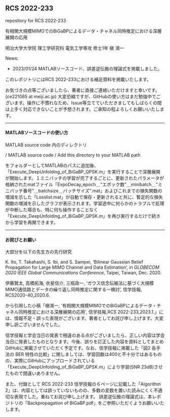 ## RCS 2022-233

repository for RCS 2022-233

有相関大規模MIMOでのBiGaBPによるデータ・チャネル同時推定における深層展開の応用

明治大学大学院 理工学研究科 電気工学専攻 修士1年   槇 鴻一

News:

- 2023/01/24 MATLABソースコード、誤差逆伝搬の理論式を掲載しました。

このレポジトリにはRCS 2022-233における補足資料を掲載いたします。

お気づきの点等ございましたら、著者に直接ご連絡いただけますと幸いです。(ce221065 at meiji.ac.jp)
大変恐縮ですが、GitHubの使い方はまだ勉強中でございます。操作に不慣れなため、Issue等立てていただきましてもしばらくの間は上手く対応できないことが予想されます。ご承知の程よろしくお願いいたします。

------

#### MATLABソースコードの使い方

MATLAB source code 内のディレクトリ

 / MATLAB source code / Add this directory to your MATLAB path

をフォルダーとしてMATLABのパスに追加後、「Execute_DeepUnfolding_of_BiGaBP_QPSK.m」を実行することで深層展開が開始します。１ミニバッチの学習が完了するごとに、更新されたパラメータが格納されたmatファイル「ExpoDecay_epoch＿"エポック数"＿minibatch＿"ミニバッチ番号"＿batchsize＿バッチサイズ".mat」およびこれまでの損失関数の増減を示した「Losslist.mat」が自動で保存・更新されると共に、暫定的な損失関数の増減を示したグラフが表示されます。学習途中に何らかのトラブルで処理が中断した場合も、特に何も操作することなく「Execute_DeepUnfolding_of_BiGaBP_QPSK.m」を再び実行するだけで続きから学習を再開できます。

------

#### お詫びとお願い

大部分を以下の先生方の先行研究

K. Ito, T. Takahashi, S. Ibi, and S. Sampei, ‘Bilinear Gaussian Belief Propagation for Large MIMO Channel and Data Estimation’, in *GLOBECOM 2020  IEEE Global Communications Conference*, Taipei, Taiwan, Dec. 2020.

伊藤賢太, 高橋拓海, 衣斐信介,  三瓶政一, ‘ガウス信念伝搬法に基づく大規模MIMO通信路とデータの繰り返し同時推定に関する一検討’, 信学技報, RCS2020-40,2020.6.

から引用した小稿「槇鴻一, '有相関大規模MIMOでのBiGaBPによるデータ・チャネル同時推定における深層展開の応用', 信学技報,RCS 2022-233,2023.1.」には、情報不足・誤った表現がございます。著者としてお詫び申し上げます。大変申し訳ございませんでした。

信学技報と学会当日の発表で相違のある点がございましたら、正しい内容は学会当日に発表したものとなります。今後、誤りを訂正した内容を資料としてまとめGitHubに掲載させていただく予定です。なお、信学技報に掲載した「図2 各手法の BER 特性の比較」に関しましては、学習回数は400と不十分ではあるものの、実際にGitHubにアップロードされている「Execute_DeepUnfolding_of_BiGaBP_QPSK.m」により学習(SNR 23dB)させたもので間違いありません。

また、付録として RCS 2022-233 信学技報の６ページに記載した「Algorithm 2」は、内容としては誤っていないものの、多数の変数を置いた読みにくく不適切な表現でした。重ねてお詫び申し上げます。
誤差逆伝搬の理論式は、本レポジトリの「Backpropagation of BiGaBP.pdf」をご参照いただくようお願いいたします。
